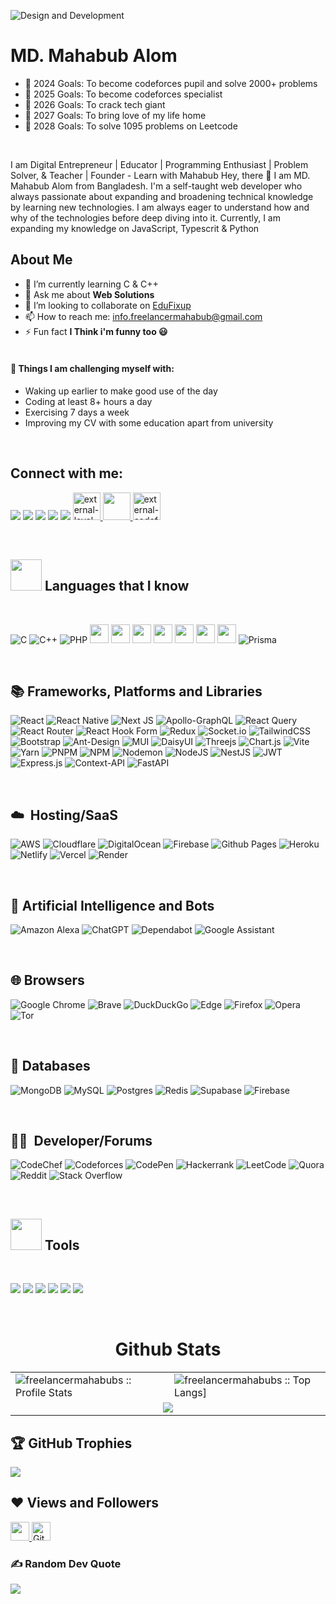 ![Design and Development](https://i.ibb.co/Z6tnZYh/MD-Mahabub-Alom.gif)

# MD. Mahabub Alom

- 🥅 2024 Goals: To become codeforces pupil and solve 2000+ problems 
- 🥅 2025 Goals: To become codeforces specialist
- 🥅 2026 Goals: To crack tech giant
- 🥅 2027 Goals: To bring love of my life home 
- 🥅 2028 Goals: To solve 1095 problems on Leetcode
 <br/>

I am Digital Entrepreneur | Educator | Programming Enthusiast | Problem Solver, & Teacher | Founder - Learn with Mahabub
Hey, there 👋 I am MD. Mahabub Alom from Bangladesh. I'm a self-taught web developer who always passionate about expanding and broadening technical knowledge by learning new technologies. I am always eager to understand how and why of the technologies before deep diving into it. Currently, I am expanding my knowledge on JavaScript, Typescrit & Python

## About Me

- 🌱 I’m currently learning C & C++
- 💬 Ask me about **Web Solutions**
- 👯 I’m looking to collaborate on [EduFixup](https://edufixup.com/)
- 📫 How to reach me: info.freelancermahabub@gmail.com
- ⚡ Fun fact **I Think i'm funny too 😃**
  <br/><br/>

#### :muscle: Things I am challenging myself with:

- Waking up earlier to make good use of the day
- Coding at least 8+ hours a day
- Exercising 7 days a week
- Improving my CV with some education apart from university
<br />

<!-- social links -->

## Connect with me:
<p align="left">
<a href = "https://www.facebook.com/freelancermahabubs/"><img src="https://img.icons8.com/fluent/48/000000/facebook-new.png"/></a>
<a href = "https://www.youtube.com/c/FreelancerMahabub/"><img src="https://img.icons8.com/fluent/48/000000/youtube.png"/></a>
<a href = "https://www.linkedin.com/in/freelancermahabubs/"><img src="https://img.icons8.com/fluent/48/000000/linkedin.png"/></a>
<a href = "https://twitter.com/mahabubfans"><img src="https://img.icons8.com/fluent/48/000000/twitter.png"/></a>
<a href = "https://www.instagram.com/freelancermahabubs/"><img src="https://img.icons8.com/fluent/48/000000/instagram-new.png"/></a>
<a href = "https://leetcode.com/mdmahabubalom/"> <img width="44" height="44" src="https://img.icons8.com/external-tal-revivo-shadow-tal-revivo/48/external-level-up-your-coding-skills-and-quickly-land-a-job-logo-shadow-tal-revivo.png" alt="external-level-up-your-coding-skills-and-quickly-land-a-job-logo-shadow-tal-revivo"/> </a>
<a href = "https://www.hackerrank.com/profile/mdmahabubalom/"> <img width="44" height="44" src="https://raw.githubusercontent.com/rahuldkjain/github-profile-readme-generator/master/src/images/icons/Social/hackerrank.svg"/> </a>
<a href = "https://codeforces.com/profile/freelancermahabub/"> <img width="44" height="44" src="https://img.icons8.com/external-tal-revivo-filled-tal-revivo/48/external-codeforces-programming-competitions-and-contests-programming-community-logo-filled-tal-revivo.png" alt="external-codeforces-programming-competitions-and-contests-programming-community-logo-filled-tal-revivo"/> </a>

</p>
<br>
<h2><img src = "https://media2.giphy.com/media/QssGEmpkyEOhBCb7e1/giphy.gif?cid=ecf05e47a0n3gi1bfqntqmob8g9aid1oyj2wr3ds3mg700bl&rid=giphy.gif" width='50'/>&nbsp;Languages that I know</h2>
<br/>

<p align="center">
	
![C](https://img.shields.io/badge/c-%2300599C.svg?style=for-the-badge&logo=c&logoColor=white)
![C++](https://img.shields.io/badge/c++-%2300599C.svg?style=for-the-badge&logo=c%2B%2B&logoColor=white)
![PHP](https://img.shields.io/badge/php-%23777BB4.svg?style=for-the-badge&logo=php&logoColor=white)
<img src="https://img.shields.io/badge/HTML5-E34F26?style=for-the-badge&logo=html5&logoColor=white" height="30"/> 
<img src="https://img.shields.io/badge/CSS3-1572B6?style=for-the-badge&logo=css3&logoColor=white" height="30"/>
<img src="https://img.shields.io/badge/javascript-F7DF1E.svg?&style=for-the-badge&logo=javascript&logoColor=white" height="30"/> 
     <img src="https://img.shields.io/badge/TypeScript-007ACC?style=for-the-badge&logo=typescript&logoColor=white" height="30"/> 
     <img src="https://img.shields.io/badge/Python-007ACC?style=for-the-badge&logo=python&logoColor=white" height="30"/> 
     <img src="https://img.shields.io/badge/Docker-2CA5E0?style=for-the-badge&logo=docker&logoColor=white" height="30"/> 
     <img src="https://img.shields.io/badge/fastapi-109989?style=for-the-badge&logo=FASTAPI&logoColor=white" height="30"/>
![Prisma](https://img.shields.io/badge/Prisma-3982CE?style=for-the-badge&logo=Prisma&logoColor=white)
 
</p>
<br/>
<h2><span width='50'>📚</span>&nbsp;Frameworks, Platforms and Libraries</h2>
<p align="center">
	
![React](https://img.shields.io/badge/react-%2320232a.svg?style=for-the-badge&logo=react&logoColor=%2361DAFB)
![React Native](https://img.shields.io/badge/react_native-%2320232a.svg?style=for-the-badge&logo=react&logoColor=%2361DAFB)
![Next JS](https://img.shields.io/badge/Next-black?style=for-the-badge&logo=next.js&logoColor=white)
![Apollo-GraphQL](https://img.shields.io/badge/-ApolloGraphQL-311C87?style=for-the-badge&logo=apollo-graphql)
![React Query](https://img.shields.io/badge/-React%20Query-FF4154?style=for-the-badge&logo=react%20query&logoColor=white)
![React Router](https://img.shields.io/badge/React_Router-CA4245?style=for-the-badge&logo=react-router&logoColor=white)
![React Hook Form](https://img.shields.io/badge/React%20Hook%20Form-%23EC5990.svg?style=for-the-badge&logo=reacthookform&logoColor=white)
![Redux](https://img.shields.io/badge/redux-%23593d88.svg?style=for-the-badge&logo=redux&logoColor=white)
![Socket.io](https://img.shields.io/badge/Socket.io-black?style=for-the-badge&logo=socket.io&badgeColor=010101)
![TailwindCSS](https://img.shields.io/badge/tailwindcss-%2338B2AC.svg?style=for-the-badge&logo=tailwind-css&logoColor=white)
![Bootstrap](https://img.shields.io/badge/bootstrap-%238511FA.svg?style=for-the-badge&logo=bootstrap&logoColor=white)
![Ant-Design](https://img.shields.io/badge/-AntDesign-%230170FE?style=for-the-badge&logo=ant-design&logoColor=white)
![MUI](https://img.shields.io/badge/MUI-%230081CB.svg?style=for-the-badge&logo=mui&logoColor=white)
![DaisyUI](https://img.shields.io/badge/daisyui-5A0EF8?style=for-the-badge&logo=daisyui&logoColor=white)
![Threejs](https://img.shields.io/badge/threejs-black?style=for-the-badge&logo=three.js&logoColor=white)
![Chart.js](https://img.shields.io/badge/chart.js-F5788D.svg?style=for-the-badge&logo=chart.js&logoColor=white)
![Vite](https://img.shields.io/badge/vite-%23646CFF.svg?style=for-the-badge&logo=vite&logoColor=white)
![Yarn](https://img.shields.io/badge/yarn-%232C8EBB.svg?style=for-the-badge&logo=yarn&logoColor=white)
![PNPM](https://img.shields.io/badge/pnpm-%234a4a4a.svg?style=for-the-badge&logo=pnpm&logoColor=f69220)
![NPM](https://img.shields.io/badge/NPM-%23CB3837.svg?style=for-the-badge&logo=npm&logoColor=white)
![Nodemon](https://img.shields.io/badge/NODEMON-%23323330.svg?style=for-the-badge&logo=nodemon&logoColor=%BBDEAD)
![NodeJS](https://img.shields.io/badge/node.js-6DA55F?style=for-the-badge&logo=node.js&logoColor=white)
![NestJS](https://img.shields.io/badge/nestjs-%23E0234E.svg?style=for-the-badge&logo=nestjs&logoColor=white)
![JWT](https://img.shields.io/badge/JWT-black?style=for-the-badge&logo=JSON%20web%20tokens)
![Express.js](https://img.shields.io/badge/express.js-%23404d59.svg?style=for-the-badge&logo=express&logoColor=%2361DAFB)
![Context-API](https://img.shields.io/badge/Context--Api-000000?style=for-the-badge&logo=react)
![FastAPI](https://img.shields.io/badge/FastAPI-005571?style=for-the-badge&logo=fastapi)

</p>
<br/>
<h2><span width='50'>☁️</span>&nbsp; Hosting/SaaS</h2>
<p align="center">

![AWS](https://img.shields.io/badge/AWS-%23FF9900.svg?style=for-the-badge&logo=amazon-aws&logoColor=white)
![Cloudflare](https://img.shields.io/badge/Cloudflare-F38020?style=for-the-badge&logo=Cloudflare&logoColor=white)
![DigitalOcean](https://img.shields.io/badge/DigitalOcean-%230167ff.svg?style=for-the-badge&logo=digitalOcean&logoColor=white)
![Firebase](https://img.shields.io/badge/firebase-%23039BE5.svg?style=for-the-badge&logo=firebase)
![Github Pages](https://img.shields.io/badge/github%20pages-121013?style=for-the-badge&logo=github&logoColor=white)
![Heroku](https://img.shields.io/badge/heroku-%23430098.svg?style=for-the-badge&logo=heroku&logoColor=white)
![Netlify](https://img.shields.io/badge/netlify-%23000000.svg?style=for-the-badge&logo=netlify&logoColor=#00C7B7)
![Vercel](https://img.shields.io/badge/vercel-%23000000.svg?style=for-the-badge&logo=vercel&logoColor=white)
![Render](https://img.shields.io/badge/Render-%46E3B7.svg?style=for-the-badge&logo=render&logoColor=white)
</p>
<br/>
<h2><span width='50'>🤖</span>&nbsp;Artificial Intelligence and Bots</h2>
<p align="center">

![Amazon Alexa](https://img.shields.io/badge/amazon%20alexa-52b5f7?style=for-the-badge&logo=amazon%20alexa&logoColor=white)
![ChatGPT](https://img.shields.io/badge/chatGPT-74aa9c?style=for-the-badge&logo=openai&logoColor=white)
![Dependabot](https://img.shields.io/badge/dependabot-025E8C?style=for-the-badge&logo=dependabot&logoColor=white)
 ![Google Assistant](https://img.shields.io/badge/google%20assistant-4285F4?style=for-the-badge&logo=google%20assistant&logoColor=white)
</p>
<br/>
<h2><span width='50'>🌐</span>&nbsp;Browsers</h2>
<p align="center">
	
![Google Chrome](https://img.shields.io/badge/Google%20Chrome-4285F4?style=for-the-badge&logo=GoogleChrome&logoColor=white)
![Brave](https://img.shields.io/badge/Brave-FB542B?style=for-the-badge&logo=Brave&logoColor=white)
![DuckDuckGo](https://img.shields.io/badge/duckduckgo-de5833?style=for-the-badge&logo=duckduckgo&logoColor=white)
	![Edge](https://img.shields.io/badge/Edge-0078D7?style=for-the-badge&logo=Microsoft-edge&logoColor=white)
![Firefox](https://img.shields.io/badge/Firefox-FF7139?style=for-the-badge&logo=Firefox-Browser&logoColor=white)
  ![Opera](https://img.shields.io/badge/Opera-FF1B2D?style=for-the-badge&logo=Opera&logoColor=white)
  ![Tor](https://img.shields.io/badge/Tor-7D4698?style=for-the-badge&logo=Tor-Browser&logoColor=white)
</p>
<br/>
<h2><span width='50'>💾</span>&nbsp;Databases</h2>
<p align="center">
	
![MongoDB](https://img.shields.io/badge/MongoDB-%234ea94b.svg?style=for-the-badge&logo=mongodb&logoColor=white)
![MySQL](https://img.shields.io/badge/mysql-4479A1.svg?style=for-the-badge&logo=mysql&logoColor=white)
![Postgres](https://img.shields.io/badge/postgres-%23316192.svg?style=for-the-badge&logo=postgresql&logoColor=white)
![Redis](https://img.shields.io/badge/redis-%23DD0031.svg?style=for-the-badge&logo=redis&logoColor=white)
![Supabase](https://img.shields.io/badge/Supabase-3ECF8E?style=for-the-badge&logo=supabase&logoColor=white)
![Firebase](https://img.shields.io/badge/firebase-a08021?style=for-the-badge&logo=firebase&logoColor=ffcd34)
</p>
<br/>
<h2><span width='50'>🧑‍💻</span>&nbsp; Developer/Forums</h2>
<p align="center">
	
![CodeChef](https://img.shields.io/badge/CodeChef-%23964B00.svg?style=for-the-badge&logo=CodeChef&logoColor=white)
![Codeforces](https://img.shields.io/badge/Codeforces-445f9d?style=for-the-badge&logo=Codeforces&logoColor=white)
![CodePen](https://img.shields.io/badge/Codepen-000000?style=for-the-badge&logo=codepen&logoColor=white)
![Hackerrank](https://img.shields.io/badge/-Hackerrank-2EC866?style=for-the-badge&logo=HackerRank&logoColor=white)
![LeetCode](https://img.shields.io/badge/LeetCode-000000?style=for-the-badge&logo=LeetCode&logoColor=#d16c06)
![Quora](https://img.shields.io/badge/Quora-%23B92B27.svg?style=for-the-badge&logo=Quora&logoColor=white)
![Reddit](https://img.shields.io/badge/Reddit-%23FF4500.svg?style=for-the-badge&logo=Reddit&logoColor=white)
![Stack Overflow](https://img.shields.io/badge/-Stackoverflow-FE7A16?style=for-the-badge&logo=stack-overflow&logoColor=white)
</p>
<br/>


<!-- tools -->
<h2><img src = "https://media2.giphy.com/media/QssGEmpkyEOhBCb7e1/giphy.gif?cid=ecf05e47a0n3gi1bfqntqmob8g9aid1oyj2wr3ds3mg700bl&rid=giphy.gif" width='50'/>&nbsp;Tools</h2>

<br>
<p align="left">
 <img src="https://img.shields.io/badge/Figma-F24E1E?style=for-the-badge&logo=figma&logoColor=white"/>
 <img src="https://img.shields.io/badge/GIT-E44C30?style=for-the-badge&logo=git&logoColor=white"/>
 <img src="https://img.shields.io/badge/GitHub-100000?style=for-the-badge&logo=github&logoColor=white"/> 
 <img src="https://img.shields.io/badge/VSCode-0078D4?style=for-the-badge&logo=visual%20studio%20code&logoColor=white"/> 
<img src="https://img.shields.io/badge/Canva-%2300C4CC.svg?&style=for-the-badge&logo=Canva&logoColor=white"/>
<img src="https://img.shields.io/badge/Postman-FF6C37?style=for-the-badge&logo=Postman&logoColor=white"/> 

</p>
<br/>

<!-- github states and trofee -->
<p align="center">
   <table>
   <h1 align="center">Github Stats</h1>
       <tr>
       <td><img alt="freelancermahabubs :: Profile Stats" src="https://github-readme-stats.vercel.app/api?username=freelancermahabubs&theme=blue-green&amp;show_icons=true&amp;count_private=true&amp;hide_border=true" /></td>
  <td><img alt="freelancermahabubs :: Top Langs]" src="https://github-readme-stats.vercel.app/api/top-langs/?username=freelancermahabubs&langs_count=14&theme=blue-green&layout=compact&hide=html"> </td>
     </tr>
     <tr>
        <td colspan="2" align="center"><img  align="center" src="https://github-readme-streak-stats.herokuapp.com?user=freelancermahabubs&theme=blue-green&hide_border=true"></td>
     </tr>
   </table>
</p>

## 🏆 GitHub Trophies

![](https://github-profile-trophy.vercel.app/?username=freelancermahabubs&theme=radical&no-frame=false&no-bg=false&margin-w=4)

## ❤ Views and Followers

<a href="https://github.com/freelancermahabubs/github-profile-views-counter">
    <img src="https://komarev.com/ghpvc/?username=freelancermahabubs"  height="30">
</a>
<a href="https://github.com/freelancermahabubs?tab=followers">
<img src="https://img.shields.io/github/followers/freelancermahabubs?label=Followers&style=social" alt="GitHub Badge"  height="30"></a><br/>

<!-- random coate -->

### ✍️ Random Dev Quote

![](https://quotes-github-readme.vercel.app/api?type=horizontal&theme=radical)
